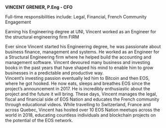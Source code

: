 **VINCENT GRENIER, P.Eng - CFO**

Full-time responsibilities include: Legal, Financial, French Community Engagement

Earning his Engineering degree at UNI, Vincent worked as an Engineer for the structural engineering firm FIRM

Ever since Vincent started his Engineering degree, he was passionate about business finance, management and systems. He worked as an Engineer for a Structural Engineering firm where he helped build the accounting and management software. Vincent devoured many business and investing books in the past years that have shaped his mind to enable him to grow businesses in a predictable and productive way.  
Vincent’s investing passion eventually led him to Bitcoin and then EOS, where he got hooked. He now eats, sleeps and breathes EOS since the project’s announcement in 2017. He is incredibly enthusiastic about the project and the future it will bring. These days, Vincent manages the legal, fiscal and financial side of EOS Nation and educates the French community through educational videos. While travelling to Switzerland, France and across Quebec, Vincent has hosted over 10 EOS Nation meetups across the world in 2018, educating countless individuals and blockchain projects on the potential of the EOS network.
